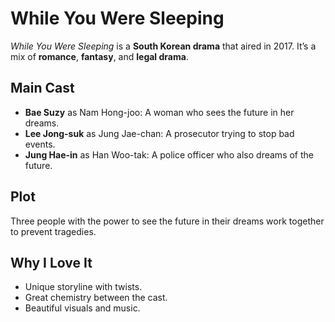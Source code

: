 # While You Were Sleeping
*While You Were Sleeping* is a **South Korean drama** that aired in 2017. It’s a mix of **romance**, **fantasy**, and **legal drama**.

## Main Cast
- **Bae Suzy** as Nam Hong-joo: A woman who sees the future in her dreams.  
- **Lee Jong-suk** as Jung Jae-chan: A prosecutor trying to stop bad events.  
- **Jung Hae-in** as Han Woo-tak: A police officer who also dreams of the future.

## Plot
Three people with the power to see the future in their dreams work together to prevent tragedies.

## Why I Love It
- Unique storyline with twists.  
- Great chemistry between the cast.  
- Beautiful visuals and music.
